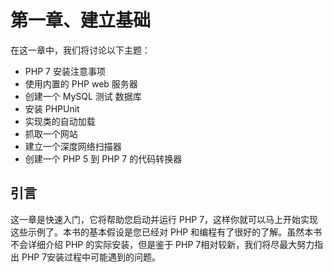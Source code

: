 # 第一章、建立基础

在这一章中，我们将讨论以下主题：

* PHP 7 安装注意事项
* 使用内置的 PHP web 服务器
* 创建一个 MySQL 测试 数据库
* 安装 PHPUnit
* 实现类的自动加载
* 抓取一个网站
* 建立一个深度网络扫描器
* 创建一个 PHP 5 到 PHP 7 的代码转换器

## 引言

这一章是快速入门，它将帮助您启动并运行 PHP 7，这样你就可以马上开始实现这些示例了。本书的基本假设是您已经对 PHP 和编程有了很好的了解。虽然本书不会详细介绍 PHP 的实际安装，但是鉴于 PHP 7相对较新，我们将尽最大努力指出 PHP 7安装过程中可能遇到的问题。





